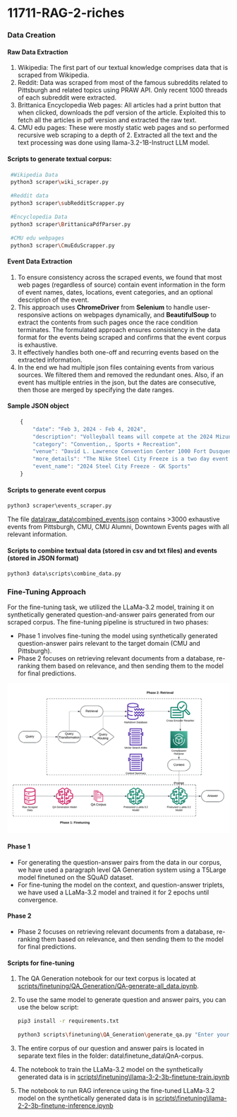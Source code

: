 # 11711-RAG-2-riches

### Data Creation

#### Raw Data Extraction
1. Wikipedia: The first part of our textual knowledge comprises data that is scraped from Wikipedia.
2. Reddit: Data was scraped from most of the famous subreddits related to Pittsburgh and related topics using PRAW API. Only recent 1000 threads of each subreddit were extracted. 
3. Brittanica Encyclopedia Web pages: All articles had a print button that when clicked, downloads the pdf version of the article. Exploited this to fetch all the articles in pdf version and extracted the raw text.
4. CMU edu pages: These were mostly static web pages and so performed recursive web scraping to a depth of 2. Extracted all the text and the text processing was done using llama-3.2-1B-Instruct LLM model.

#### Scripts to generate textual corpus:
  
  ```bash
   #Wikipedia Data
   python3 scraper\wiki_scraper.py
   ```
  ```bash
   #Reddit data
   python3 scraper\subRedditScrapper.py
   ```

  ```bash
   #Encyclopedia Data
   python3 scraper\BrittanicaPdfParser.py
   ```

  ```bash
   #CMU edu webpages
   python3 scraper\CmuEduScrapper.py
   ```
#### Event Data Extraction
1. To ensure consistency across the scraped events, we found that most web pages (regardless of source) contain event information in the form of event names, dates, locations, event categories, and an optional description of the event.
2. This approach uses **ChromeDriver** from **Selenium** to handle user-responsive actions on webpages dynamically, and **BeautifulSoup** to extract the contents from such pages once the race condition terminates. The formulated approach ensures consistency in the data format for the events being scraped and confirms that the event corpus is exhaustive.
3. It effectively handles both one-off and recurring events based on the extracted information.
4. In the end we had multiple json files containing events from various sources. We filtered them and removed the redundant ones. Also, if an event has multiple entries in the json, but the dates are consecutive, then those are merged by specifying the date ranges.
   
#### Sample JSON object
  ```javascript
      {
          "date": "Feb 3, 2024 - Feb 4, 2024",
          "description": "Volleyball teams will compete at the 2024 Mizuno Steel City Freeze.",
          "category": "Convention,, Sports + Recreation",
          "venue": "David L. Lawrence Convention Center 1000 Fort Dusquene Boulevard Pittsburgh, PA 15222",
          "more_details": "The Nike Steel City Freeze is a two day event hosted by GK Sports and insured by the JVA. Teams of any affiliation can play and will be insured. AAU, USAV and JVA teams are all   welcome!",
          "event_name": "2024 Steel City Freeze - GK Sports"
      }
  ```

#### Scripts to generate event corpus
  ```python
  python3 scraper\events_scraper.py
  ```

The file [data\raw_data\combined_events.json](https://github.com/namantuli18/11711-RAG-2-riches/blob/main/data\raw_data\combined_events.json) contains >3000 exhaustive events from Pittsburgh, CMU, CMU Alumni, Downtown Events pages with all relevant information.

#### Scripts to combine textual data (stored in csv and txt files) and events (stored in JSON format)
```python
python3 data\scripts\combine_data.py
```



### Fine-Tuning Approach

For the fine-tuning task, we utilized the LLaMa-3.2 model, training it on synthetically generated question-and-answer pairs generated from our scraped corpus. 
The fine-tuning pipeline is structured in two phases:

* Phase 1 involves fine-tuning the model using synthetically generated question-answer pairs relevant to the target domain (CMU and Pittsburgh).
* Phase 2 focuses on retrieving relevant documents from a database, re-ranking them based on relevance, and then sending them to the model for final predictions.
<div align="center">
  <img src="https://github.com/namantuli18/11711-RAG-2-riches/blob/main/resources/imgs/RAG-Pipeline.png?raw=true" alt="RAG Finetuning Pipeline" width="800"/>
</div>

#### Phase 1
* For generating the question-answer pairs from the data in our corpus, we have used a paragraph level QA Generation system using a T5Large model finetuned on the SQuAD dataset.
* For fine-tuning the model on the context, and question-answer triplets, we have used a LLaMa-3.2 model and trained it for 2 epochs until convergence.

#### Phase 2
* Phase 2 focuses on retrieving relevant documents from a database, re-ranking them based on relevance, and then sending them to the model for final predictions.

#### Scripts for fine-tuning
1. The QA Generation notebook for our text corpus is located at [scripts/finetuning/QA_Generation/QA-generate-all_data.ipynb](https://github.com/namantuli18/11711-RAG-2-riches/blob/main/scripts/finetuning/QA_Generation/QA-generate-all_data.ipynb).
2. To use the same model to generate question and answer pairs, you can use the below script:
   
   ```bash
   pip3 install -r requirements.txt
   ```
   ```bash
   python3 scripts\finetuning\QA_Generation\generate_qa.py "Enter your text here"
4. The entire corpus of our question and answer pairs is located in separate text files in the folder: data\finetune_data\QnA-corpus.
5. The notebook to train the LLaMa-3.2 model on the synthetically generated data is in [scripts\finetuning\llama-3-2-3b-finetune-train.ipynb](https://github.com/namantuli18/11711-RAG-2-riches/blob/main/scripts\finetuning\llama-3-2-3b-finetune-train.ipynb)
6. The notebook to run RAG inference using the fine-tuned LLaMa-3.2 model on the synthetically generated data is in [scripts\finetuning\llama-2-2-3b-finetune-inference.ipynb](https://github.com/namantuli18/11711-RAG-2-riches/blob/main/scripts\finetuning\llama-2-2-3b-finetune-inference.ipynb)
